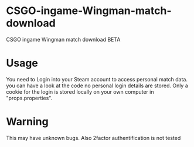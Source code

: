 # CSGO-ingame-Wingman-match-download
CSGO ingame Wingman match download BETA

# Usage
You need to Login into your Steam account to access personal match data.
you can have a look at the code no personal login details are stored. 
Only a cookie for the login is stored locally on your own computer in "props.properties".

# Warning
This may have unknown bugs. Also 2factor authentification is not tested 
